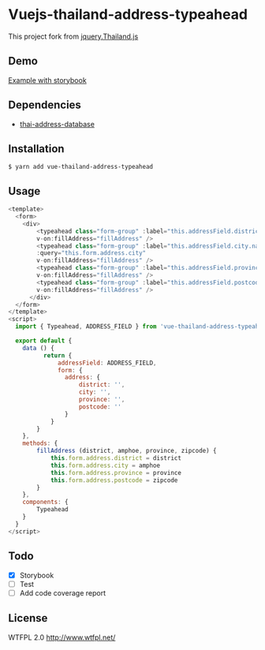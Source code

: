 # Vuejs-thailand-address-typeahead

This project fork from
[jquery.Thailand.js](https://github.com/earthchie/jquery.Thailand.js)

## Demo
[Example with storybook](https://PhompAng.github.io/jquery.Thailand.js/)

## Dependencies
- [thai-address-database](https://github.com/Sellsuki/thai-address-database)

## Installation
```
$ yarn add vue-thailand-address-typeahead
```

## Usage
```js
<template>
  <form>
    <div>
        <typeahead class="form-group" :label="this.addressField.district.name" :type="this.addressField.district.type" :query="this.form.address.district"
        v-on:fillAddress="fillAddress" />
        <typeahead class="form-group" :label="this.addressField.city.name" :type="this.addressField.city.type"
        :query="this.form.address.city"
        v-on:fillAddress="fillAddress" />
        <typeahead class="form-group" :label="this.addressField.province.name" :type="this.addressField.province.type" :query="this.form.address.province"
        v-on:fillAddress="fillAddress" />
        <typeahead class="form-group" :label="this.addressField.postcode.name" :type="this.addressField.postcode.type" :query="this.form.address.postcode"
        v-on:fillAddress="fillAddress" />
      </div>
  </form>
</template>
<script>
  import { Typeahead, ADDRESS_FIELD } from 'vue-thailand-address-typeahead'

  export default {
  	data () {
          return {
              addressField: ADDRESS_FIELD,
              form: {
                address: {
                    district: '',
                    city: '',
                    province: '',
                    postcode: ''
                }
            }
        }
    },
    methods: {
        fillAddress (district, amphoe, province, zipcode) {
            this.form.address.district = district
            this.form.address.city = amphoe
            this.form.address.province = province
            this.form.address.postcode = zipcode
        }
    },
    components: {
        Typeahead
    }
  }
</script>
```

## Todo

 - [x] Storybook
 - [ ] Test
 - [ ] Add code coverage report

## License
WTFPL 2.0 http://www.wtfpl.net/
